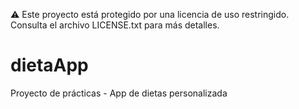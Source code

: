 ⚠️ Este proyecto está protegido por una licencia de uso restringido. Consulta el archivo LICENSE.txt para más detalles.

# dietaApp

Proyecto de prácticas - App de dietas personalizada
